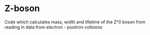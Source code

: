 # Z-boson
Code which calculates mass, width and lifetime of the Z^0 boson from reading in data from electron - positron collsions
